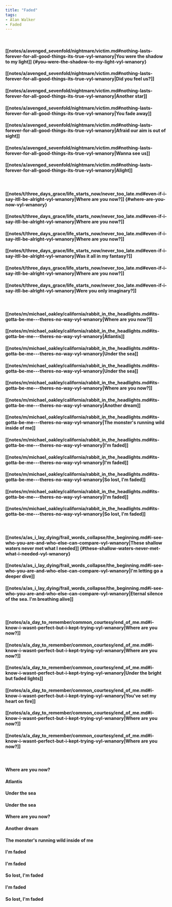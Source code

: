 ```yaml
---
title: "Faded"
tags:
- Alan Walker
- Faded
---
```

&nbsp;
#### [[notes/a/avenged_sevenfold/nightmare/victim.md#nothing-lasts-forever-for-all-good-things-its-true-vyl-wnanory|You were the shadow to my light]] {#you-were-the-shadow-to-my-light-vyl-wnanory}
#### [[notes/a/avenged_sevenfold/nightmare/victim.md#nothing-lasts-forever-for-all-good-things-its-true-vyl-wnanory|Did you feel us?]]
#### [[notes/a/avenged_sevenfold/nightmare/victim.md#nothing-lasts-forever-for-all-good-things-its-true-vyl-wnanory|Another star]]
#### [[notes/a/avenged_sevenfold/nightmare/victim.md#nothing-lasts-forever-for-all-good-things-its-true-vyl-wnanory|You fade away]]
#### [[notes/a/avenged_sevenfold/nightmare/victim.md#nothing-lasts-forever-for-all-good-things-its-true-vyl-wnanory|Afraid our aim is out of sight]]
#### [[notes/a/avenged_sevenfold/nightmare/victim.md#nothing-lasts-forever-for-all-good-things-its-true-vyl-wnanory|Wanna see us]]
#### [[notes/a/avenged_sevenfold/nightmare/victim.md#nothing-lasts-forever-for-all-good-things-its-true-vyl-wnanory|Alight]]
&nbsp;
#### [[notes/t/three_days_grace/life_starts_now/never_too_late.md#even-if-i-say-itll-be-alright-vyl-wnanory|Where are you now?]] {#where-are-you-now-vyl-wnanory}
#### [[notes/t/three_days_grace/life_starts_now/never_too_late.md#even-if-i-say-itll-be-alright-vyl-wnanory|Where are you now?]]
#### [[notes/t/three_days_grace/life_starts_now/never_too_late.md#even-if-i-say-itll-be-alright-vyl-wnanory|Where are you now?]]
#### [[notes/t/three_days_grace/life_starts_now/never_too_late.md#even-if-i-say-itll-be-alright-vyl-wnanory|Was it all in my fantasy?]]
#### [[notes/t/three_days_grace/life_starts_now/never_too_late.md#even-if-i-say-itll-be-alright-vyl-wnanory|Where are you now?]]
#### [[notes/t/three_days_grace/life_starts_now/never_too_late.md#even-if-i-say-itll-be-alright-vyl-wnanory|Were you only imaginary?]]
&nbsp;
#### [[notes/m/michael_oakley/california/rabbit_in_the_headlights.md#its-gotta-be-me---theres-no-way-vyl-wnanory|Where are you now?]]
#### [[notes/m/michael_oakley/california/rabbit_in_the_headlights.md#its-gotta-be-me---theres-no-way-vyl-wnanory|Atlantis]]
#### [[notes/m/michael_oakley/california/rabbit_in_the_headlights.md#its-gotta-be-me---theres-no-way-vyl-wnanory|Under the sea]]
#### [[notes/m/michael_oakley/california/rabbit_in_the_headlights.md#its-gotta-be-me---theres-no-way-vyl-wnanory|Under the sea]]
#### [[notes/m/michael_oakley/california/rabbit_in_the_headlights.md#its-gotta-be-me---theres-no-way-vyl-wnanory|Where are you now?]]
#### [[notes/m/michael_oakley/california/rabbit_in_the_headlights.md#its-gotta-be-me---theres-no-way-vyl-wnanory|Another dream]]
#### [[notes/m/michael_oakley/california/rabbit_in_the_headlights.md#its-gotta-be-me---theres-no-way-vyl-wnanory|The monster's running wild inside of me]]
#### [[notes/m/michael_oakley/california/rabbit_in_the_headlights.md#its-gotta-be-me---theres-no-way-vyl-wnanory|I'm faded]]
#### [[notes/m/michael_oakley/california/rabbit_in_the_headlights.md#its-gotta-be-me---theres-no-way-vyl-wnanory|I'm faded]]
#### [[notes/m/michael_oakley/california/rabbit_in_the_headlights.md#its-gotta-be-me---theres-no-way-vyl-wnanory|So lost, I'm faded]]
#### [[notes/m/michael_oakley/california/rabbit_in_the_headlights.md#its-gotta-be-me---theres-no-way-vyl-wnanory|I'm faded]]
#### [[notes/m/michael_oakley/california/rabbit_in_the_headlights.md#its-gotta-be-me---theres-no-way-vyl-wnanory|So lost, I'm faded]]
&nbsp;
#### [[notes/a/as_i_lay_dying/frail_words_collapse/the_beginning.md#i-see-who-you-are-and-who-else-can-compare-vyl-wnanory|These shallow waters never met what I needed]] {#these-shallow-waters-never-met-what-i-needed-vyl-wnanory}
#### [[notes/a/as_i_lay_dying/frail_words_collapse/the_beginning.md#i-see-who-you-are-and-who-else-can-compare-vyl-wnanory|I'm letting go a deeper dive]]
#### [[notes/a/as_i_lay_dying/frail_words_collapse/the_beginning.md#i-see-who-you-are-and-who-else-can-compare-vyl-wnanory|Eternal silence of the sea. I'm breathing alive]]
&nbsp;
#### [[notes/a/a_day_to_remember/common_courtesy/end_of_me.md#i-know-i-wasnt-perfect-but-i-kept-trying-vyl-wnanory|Where are you now?]]
#### [[notes/a/a_day_to_remember/common_courtesy/end_of_me.md#i-know-i-wasnt-perfect-but-i-kept-trying-vyl-wnanory|Where are you now?]]
#### [[notes/a/a_day_to_remember/common_courtesy/end_of_me.md#i-know-i-wasnt-perfect-but-i-kept-trying-vyl-wnanory|Under the bright but faded lights]]
#### [[notes/a/a_day_to_remember/common_courtesy/end_of_me.md#i-know-i-wasnt-perfect-but-i-kept-trying-vyl-wnanory|You've set my heart on fire]]
#### [[notes/a/a_day_to_remember/common_courtesy/end_of_me.md#i-know-i-wasnt-perfect-but-i-kept-trying-vyl-wnanory|Where are you now?]]
#### [[notes/a/a_day_to_remember/common_courtesy/end_of_me.md#i-know-i-wasnt-perfect-but-i-kept-trying-vyl-wnanory|Where are you now?]]
&nbsp;
#### Where are you now?
#### Atlantis
#### Under the sea
#### Under the sea
#### Where are you now?
#### Another dream
#### The monster's running wild inside of me
#### I'm faded
#### I'm faded
#### So lost, I'm faded
#### I'm faded
#### So lost, I'm faded
